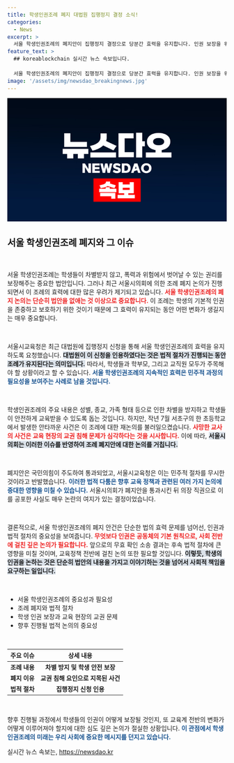 ```yaml
---
title: 학생인권조례 폐지 대법원 집행정지 결정 소식!
categories:
  - News
excerpt: >
  서울 학생인권조례의 폐지안이 집행정지 결정으로 당분간 효력을 유지합니다. 인권 보장을 위협하는 이 논란의 이면에 교권 침해와 민주적 절차의 부재가 있습니다. 클릭해 자세한 내용을 확인하세요!
feature_text: >
  ## koreablockchain 실시간 뉴스 속보입니다.

  서울 학생인권조례의 폐지안이 집행정지 결정으로 당분간 효력을 유지합니다. 인권 보장을 위협하는 이 논란의 이면에 교권 침해와 민주적 절차의 부재가 있습니다. 클릭해 자세한 내용을 확인하세요!
image: '/assets/img/newsdao_breakingnews.jpg'
---
```


<p><img src="/assets/img/newsdao_breakingnews.jpg" alt="koreablockchain 속보" /></p>

<h2 data-ke-size="size26">서울 학생인권조례 폐지와 그 이슈</h2>

<p data-ke-size="size16">&nbsp;</p>

<p>서울 학생인권조례는 학생들이 차별받지 않고, 폭력과 위험에서 벗어날 수 있는 권리를 보장해주는 중요한 법안입니다. 그러나 최근 서울시의회에 의한 조례 폐지 논의가 진행되면서 이 조례의 효력에 대한 많은 우려가 제기되고 있습니다. <b><span style="color: #ee2323;">서울 학생인권조례의 폐지 논의는 단순히 법안을 없애는 것 이상으로 중요합니다.</span></b> 이 조례는 학생의 기본적 인권을 존중하고 보호하기 위한 것이기 때문에 그 효력이 유지되는 동안 어떤 변화가 생길지는 매우 중요합니다. </p>

<p data-ke-size="size16">&nbsp;</p>

<p>서울시교육청은 최근 대법원에 집행정지 신청을 통해 서울 학생인권조례의 효력을 유지하도록 요청했습니다. <b><span style="background-color: #21538527;">대법원이 이 신청을 인용하였다는 것은 법적 절차가 진행되는 동안 조례가 유지된다는 의미입니다.</span></b> 따라서, 학생들과 학부모, 그리고 교직원 모두가 주목해야 할 상황이라고 할 수 있습니다. <b><span style="color: #1a5490;">서울 학생인권조례의 지속적인 효력은 민주적 과정의 필요성을 보여주는 사례로 남을 것입니다.</span></b></p>

<p data-ke-size="size16">&nbsp;</p>

<p>학생인권조례의 주요 내용은 성별, 종교, 가족 형태 등으로 인한 차별을 방지하고 학생들이 안전하게 교육받을 수 있도록 돕는 것입니다. 하지만, 작년 7월 서초구의 한 초등학교에서 발생한 안타까운 사건은 이 조례에 대한 재논의를 불러일으켰습니다. <b><span style="color: #ee2323;">사망한 교사의 사건은 교육 현장의 교권 침해 문제가 심각하다는 것을 시사합니다.</span></b> 이에 따라, <b><span style="background-color: #21538527;">서울시의회는 이러한 이슈를 반영하여 조례 폐지안에 대한 논의를 거칩니다.</span></b> </p>

<p data-ke-size="size16">&nbsp;</p>

<p>폐지안은 국민의힘이 주도하여 통과되었고, 서울시교육청은 이는 민주적 절차를 무시한 것이라고 반발했습니다. <b><span style="color: #1a5490;">이러한 법적 다툼은 향후 교육 정책과 관련된 여러 가지 논의에 중대한 영향을 미칠 수 있습니다.</span></b> 서울시의회가 폐지안을 통과시킨 뒤 의장 직권으로 이를 공포한 사실도 매우 논란의 여지가 있는 결정이었습니다. </p>

<p data-ke-size="size16">&nbsp;</p>

<p>결론적으로, 서울 학생인권조례의 폐지 안건은 단순한 법의 효력 문제를 넘어선, 인권과 법적 절차의 중요성을 보여줍니다. <b><span style="color: #ee2323;">무엇보다 인권은 공동체의 기본 원칙으로, 사회 전반에 걸친 깊은 논의가 필요합니다.</span></b> 앞으로의 무효 확인 소송 결과는 후속 법적 절차에 큰 영향을 미칠 것이며, 교육정책 전반에 걸친 논의 또한 필요할 것입니다. <b><span style="background-color: #21538527;">이렇듯, 학생의 인권을 논하는 것은 단순히 법안의 내용을 가지고 이야기하는 것을 넘어서 사회적 책임을 요구하는 일입니다.</span></b> </p>

<p data-ke-size="size16">&nbsp;</p>

<ul>
    <li>서울 학생인권조례의 중요성과 필요성</li>
    <li>조례 폐지와 법적 절차</li>
    <li>학생 인권 보장과 교육 현장의 교권 문제</li>
    <li>향후 진행될 법적 논의의 중요성</li>
</ul>

<p data-ke-size="size16">&nbsp;</p>

<table>
    <thead>
        <tr>
            <th style="text-align: center;"><b>주요 이슈</b></th>
            <th style="text-align: center;"><b>상세 내용</b></th>
        </tr>
    </thead>
    <tbody>
        <tr>
            <td style="text-align: center; height: 17px;"><b>조례 내용</b></td>
            <td style="text-align: center; height: 17px;"><b>차별 방지 및 학생 안전 보장</b></td>
        </tr>
        <tr>
            <td style="text-align: center; height: 17px;"><b>폐지 이유</b></td>
            <td style="text-align: center; height: 17px;"><b>교권 침해 요인으로 지목된 사건</b></td>
        </tr>
        <tr>
            <td style="text-align: center; height: 17px;"><b>법적 절차</b></td>
            <td style="text-align: center; height: 17px;"><b>집행정지 신청 인용</b></td>
        </tr>
    </tbody>
</table>

<p data-ke-size="size16">&nbsp;</p>

<p>향후 진행될 과정에서 학생들의 인권이 어떻게 보장될 것인지, 또 교육계 전반의 변화가 어떻게 이루어져야 할지에 대한 심도 깊은 논의가 절실한 상황입니다. <b><span style="color: #1a5490;">이 관점에서 학생인권조례의 미래는 우리 사회에 중요한 메시지를 던지고 있습니다.</span></b></p>
실시간 뉴스 속보는, <a href="https://newsdao.kr" rel="dofollow">https://newsdao.kr</a>


